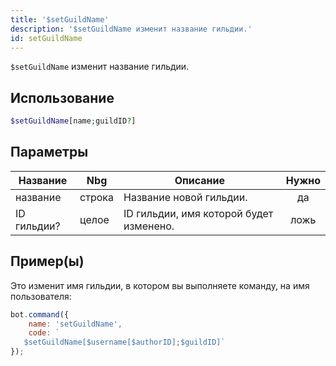 ```yaml
---
title: '$setGuildName'
description: '$setGuildName изменит название гильдии.'
id: setGuildName
---
```


`$setGuildName` изменит название гильдии.

## Использование

```php
$setGuildName[name;guildID?]
```

## Параметры

| Название    | Nbg    | Описание                                | Нужно |
| ----------- | ------ | --------------------------------------- |:-----:|
| название    | строка | Название новой гильдии.                 |  да   |
| ID гильдии? | целое  | ID гильдии, имя которой будет изменено. | ложь  |

## Пример(ы)

Это изменит имя гильдии, в котором вы выполняете команду, на имя пользователя:

```javascript
bot.command({
    name: 'setGuildName',
    code: `
   $setGuildName[$username[$authorID];$guildID]`
});
```